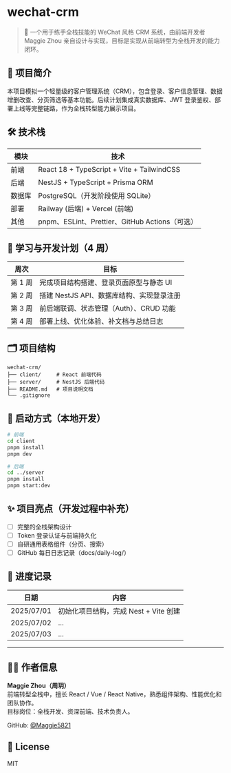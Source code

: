 # wechat-crm

> 🎯 一个用于练手全栈技能的 WeChat 风格 CRM 系统，由前端开发者 Maggie Zhou 亲自设计与实现，目标是实现从前端转型为全栈开发的能力闭环。

## 📌 项目简介

本项目模拟一个轻量级的客户管理系统（CRM），包含登录、客户信息管理、数据增删改查、分页筛选等基本功能。后续计划集成真实数据库、JWT 登录鉴权、部署上线等完整链路，作为全栈转型能力展示项目。

## 🛠 技术栈

| 模块   | 技术                                           |
| ------ | ---------------------------------------------- |
| 前端   | React 18 + TypeScript + Vite + TailwindCSS     |
| 后端   | NestJS + TypeScript + Prisma ORM               |
| 数据库 | PostgreSQL（开发阶段使用 SQLite）              |
| 部署   | Railway (后端) + Vercel (前端)                 |
| 其他   | pnpm、ESLint、Prettier、GitHub Actions（可选） |

## 📆 学习与开发计划（4 周）

| 周次    | 目标                                      |
| ------- | ----------------------------------------- |
| 第 1 周 | 完成项目结构搭建、登录页面原型与静态 UI   |
| 第 2 周 | 搭建 NestJS API、数据库结构、实现登录注册 |
| 第 3 周 | 前后端联调、状态管理（Auth）、CRUD 功能   |
| 第 4 周 | 部署上线、优化体验、补文档与总结日志      |

## 🗂 项目结构

```
wechat-crm/
├── client/     # React 前端代码
├── server/     # NestJS 后端代码
├── README.md   # 项目说明文档
└── .gitignore
```

## 🔧 启动方式（本地开发）

```bash
# 前端
cd client
pnpm install
pnpm dev

# 后端
cd ../server
pnpm install
pnpm start:dev
```

## ✨ 项目亮点（开发过程中补充）

- [ ] 完整的全栈架构设计
- [ ] Token 登录认证与前端持久化
- [ ] 自研通用表格组件（分页、搜索）
- [ ] GitHub 每日日志记录（docs/daily-log/）

## 📖 进度记录

| 日期       | 内容                                  |
| ---------- | ------------------------------------- |
| 2025/07/01 | 初始化项目结构，完成 Nest + Vite 创建 |
| 2025/07/02 | ...                                   |
| 2025/07/03 | ...                                   |

---

## 🧑‍💻 作者信息

**Maggie Zhou（周玥）**  
前端转型全栈中，擅长 React / Vue / React Native，熟悉组件架构、性能优化和团队协作。  
目标岗位：全栈开发、资深前端、技术负责人。

GitHub: [@Maggie5821](https://github.com/Maggie5821)

## 📄 License

MIT

